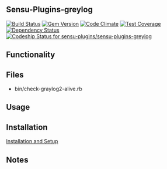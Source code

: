 ## Sensu-Plugins-greylog

[![Build Status](https://travis-ci.org/sensu-plugins/sensu-plugins-greylog.svg?branch=master)](https://travis-ci.org/sensu-plugins/sensu-plugins-greylog)
[![Gem Version](https://badge.fury.io/rb/sensu-plugins-greylog.svg)](http://badge.fury.io/rb/sensu-plugins-greylog)
[![Code Climate](https://codeclimate.com/github/sensu-plugins/sensu-plugins-greylog/badges/gpa.svg)](https://codeclimate.com/github/sensu-plugins/sensu-plugins-greylog)
[![Test Coverage](https://codeclimate.com/github/sensu-plugins/sensu-plugins-greylog/badges/coverage.svg)](https://codeclimate.com/github/sensu-plugins/sensu-plugins-greylog)
[![Dependency Status](https://gemnasium.com/sensu-plugins/sensu-plugins-greylog.svg)](https://gemnasium.com/sensu-plugins/sensu-plugins-greylog)
[ ![Codeship Status for sensu-plugins/sensu-plugins-greylog](https://codeship.com/projects/2bddaba0-ea2b-0132-13b2-32dfa18a9fce/status?branch=master)](https://codeship.com/projects/83052)

## Functionality

## Files
 * bin/check-graylog2-alive.rb

## Usage

## Installation

[Installation and Setup](https://github.com/sensu-plugins/documentation/blob/master/user_docs/installation_instructions.md)

## Notes
